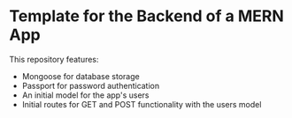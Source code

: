 # Template for the Backend of a MERN App
This repository features:
- Mongoose for database storage
- Passport for password authentication
- An initial model for the app's users
- Initial routes for GET and POST functionality with the users model